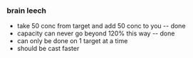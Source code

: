 ### brain leech

- take 50 conc from target and add 50 conc to you -- done
- capacity can never go beyond 120% this way -- done
- can only be done on 1 target at a time
- should be cast faster